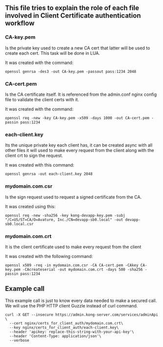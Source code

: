 ## This file tries to explain the role of each file involved in Client Certificate authentication workflow


### CA-key.pem

Is the private key used to create a new CA cert that latter will be used to create each cert. This task will be done in LUA.

It was created with the command:

`openssl genrsa -des3 -out CA-key.pem -passout pass:1234 2048`

### CA-cert.pem

Is the CA certificate itself. It is referenced from the admin.conf nginx config file to validate the client certs with it.

It was created with the command:

`openssl req -new -key CA-key.pem -x509 -days 1000 -out CA-cert.pem -passin pass:1234`


### each-client.key

Its the unique private key each client has, it can be created async with all other files it will used to make every request from the client along with the client crt to sign the request.

It was created with this command:

`openssl genrsa -out each-client.key 2048`

### mydomain.com.csr

Is the sign request used to request a signed certificate from the CA.

It was created using this:

`openssl req -new -sha256 -key kong-devapp-key.pem -subj "/C=US/ST=CA/O=Avature, Inc./CN=devapp-sb0.local" -out devapp-sb0.local.csr`

### mydomain.com.crt

It is the client certificate used to make every request from the client

It was created with the following command:

`openssl x509 -req -in mydomain.com.csr -CA CA-cert.pem -CAkey CA-key.pem -CAcreateserial -out mydomain.com.crt -days 500 -sha256 -passin pass:1234`

## Example call

This example call is just to know every data needed to make a secured call. We will use the PHP HTTP client Guzzle instead of curl command.

```
curl -X GET --insecure https://admin.kong-server.com/services/adminApi \
  --cert nginx/certs_for_client_auth/mydomain.com.crt\
  --key nginx/certs_for_client_auth/each-client.key\
  --header 'apikey: replace-this-string-with-your-api-key'\
  --header 'Content-Type: application/json'\
  --verbose
```
